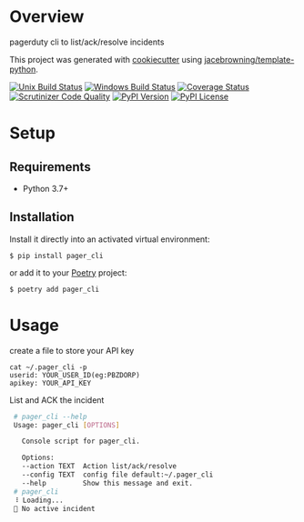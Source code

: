 # Overview

pagerduty cli to list/ack/resolve incidents

This project was generated with [cookiecutter](https://github.com/audreyr/cookiecutter) using [jacebrowning/template-python](https://github.com/jacebrowning/template-python).

[![Unix Build Status](https://img.shields.io/travis/com/frankiexyz/pager_cli.svg?label=unix)](https://travis-ci.com/frankiexyz/pager_cli)
[![Windows Build Status](https://img.shields.io/appveyor/ci/frankiexyz/pager_cli.svg?label=windows)](https://ci.appveyor.com/project/frankiexyz/pager_cli)
[![Coverage Status](https://img.shields.io/codecov/c/gh/frankiexyz/pager_cli)](https://codecov.io/gh/frankiexyz/pager_cli)
[![Scrutinizer Code Quality](https://img.shields.io/scrutinizer/g/frankiexyz/pager_cli.svg)](https://scrutinizer-ci.com/g/frankiexyz/pager_cli)
[![PyPI Version](https://img.shields.io/pypi/v/pager_cli.svg)](https://pypi.org/project/pager_cli)
[![PyPI License](https://img.shields.io/pypi/l/pager_cli.svg)](https://pypi.org/project/pager_cli)

# Setup

## Requirements

* Python 3.7+

## Installation

Install it directly into an activated virtual environment:

```text
$ pip install pager_cli
```

or add it to your [Poetry](https://poetry.eustace.io/) project:

```text
$ poetry add pager_cli
```

# Usage

create a file to store your API key
```text
cat ~/.pager_cli -p
userid: YOUR_USER_ID(eg:PBZDORP)
apikey: YOUR_API_KEY
```

List and ACK the incident
```bash
 # pager_cli --help
 Usage: pager_cli [OPTIONS]

   Console script for pager_cli.

   Options:
   --action TEXT  Action list/ack/resolve
   --config TEXT  config file default:~/.pager_cli
   --help         Show this message and exit.
 # pager_cli
 ⠸ Loading...
 🦾 No active incident
```
